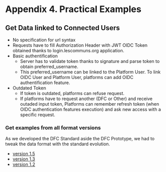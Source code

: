 # Appendix 4. Practical Examples

## Get Data linked to Connected Users

* No specification for url syntax
* Requests have to fill Authorization Header with JWT OIDC Token obtained thanks to login.lescommuns.org application.
* Basic authentification
  * Server has to validate token thanks to signature and parse token to obtain preferred\_username.
  * This preferred\_username can be linked to the Platform User. To link OIDC User and Platform User, platforms can add OIDC authentification feature.
* Outdated Token
  * If token is outdated, platforms can refuse request.
  * If platforms have to request another \(DFC or Other\) and receive outaded input token, Platforms can remember refresh token \(when OIDC authentication features execution\) and ask new access with a specific request.

### Get examples from all format versions

As we developed the DFC Standard aside the DFC Prototype, we had to tweak the data format with the standard evolution.

* [version 1.5](https://datafoodconsortium.gitbook.io/dfc-standard-documentation/appendixes/practical-examples/version-1-5)
* [version 1.3](https://datafoodconsortium.gitbook.io/dfc-standard-documentation/appendixes/practical-examples/version-1-3)
* [version 1.2](https://datafoodconsortium.gitbook.io/dfc-standard-documentation/appendixes/practical-examples/version-1-2)




